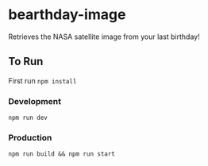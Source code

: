 # bearthday-image
Retrieves the NASA satellite image from your last birthday!


## To Run

First run `npm install`

### Development

`npm run dev`

### Production

`npm run build && npm run start`